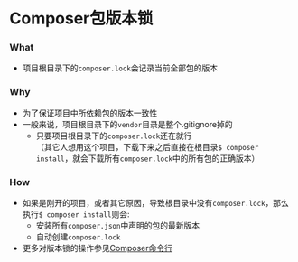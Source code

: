 # Composer包版本锁  

### What   
- 项目根目录下的`composer.lock`会记录当前全部包的版本  

### Why  
- 为了保证项目中所依赖包的版本一致性  
- 一般来说，项目根目录下的`vendor`目录是整个.gitignore掉的  
  - 只要项目根目录下的`composer.lock`还在就行  
  （其它人想用这个项目，下载下来之后直接在根目录`$ composer install`，就会下载所有`composer.lock`中的所有包的正确版本）  

### How  
- 如果是刚开的项目，或者其它原因，导致根目录中没有`composer.lock`，那么执行`$ composer install`则会:  
  - 安装所有`composer.json`中声明的包的最新版本  
  - 自动创建`composer.lock`   
- 更多对版本锁的操作参见[Composer命令行](https://github.com/BoyanHou/Boyan-Hou-Software-Engineering-Notebook/blob/master/Hack%20&%20HHVM/Composer/Composer%E5%91%BD%E4%BB%A4%E8%A1%8C.md)  
  
